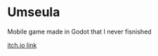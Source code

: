 # Umseula
Mobile game made in Godot that I never fisnished

[itch.io link](https://pesesito.itch.io/umseula)
